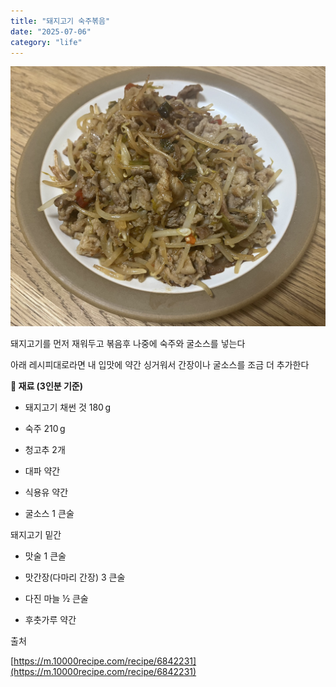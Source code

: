 ```yaml
---
title: "돼지고기 숙주볶음"
date: "2025-07-06"
category: "life"
---
```


![IMG_2542.jpeg](https://raw.githubusercontent.com/bluegmlduf2/harelog/master/public/storage/1751786827.jpeg)

돼지고기를 먼저 재워두고 볶음후 나중에 숙주와 굴소스를 넣는다

아래 레시피대로라면 내 입맛에 약간 싱거워서 간장이나 굴소스를 조금 더 추가한다

**🛒 재료 (3인분 기준)**

-   돼지고기 채썬 것 180 g
    
-   숙주 210 g
    
-   청고추 2개
    
-   대파 약간
    
-   식용유 약간
    
-   굴소스 1 큰술
    

돼지고기 밑간

-   맛술 1 큰술
    
-   맛간장(다마리 간장) 3 큰술
    
-   다진 마늘 ½ 큰술
    
-   후춧가루 약간
    

출처

[https://m.10000recipe.com/recipe/6842231](https://m.10000recipe.com/recipe/6842231)